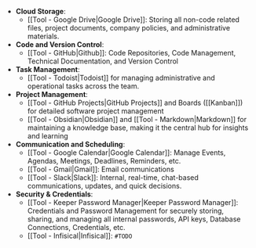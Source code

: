 - **Cloud Storage**:
	- [[Tool - Google Drive|Google Drive]]: Storing all non-code related files, project documents, company policies, and administrative materials.
- **Code and Version Control**:
	- [[Tool - GitHub|Github]]: Code Repositories, Code Management, Technical Documentation, and Version Control
- **Task Management**:
	- [[Tool - Todoist|Todoist]] for managing administrative and operational tasks across the team.
- **Project Management**:
	- [[Tool - GitHub Projects|GitHub Projects]] and Boards ([[Kanban]]) for detailed software project management
	- [[Tool - Obsidian|Obsidian]] and [[Tool - Markdown|Markdown]] for maintaining a knowledge base, making it the central hub for insights and learning
- **Communication and Scheduling**:
	- [[Tool - Google Calendar|Google Calendar]]: Manage Events, Agendas, Meetings, Deadlines, Reminders, etc.
	- [[Tool - Gmail|Gmail]]: Email communications
	- [[Tool - Slack|Slack]]: Internal, real-time, chat-based communications, updates, and quick decisions.
- **Security & Credentials**:
	- [[Tool - Keeper Password Manager|Keeper Password Manager]]: Credentials and Password Management for securely storing, sharing, and managing all internal passwords, API keys, Database Connections, Credentials, etc.
	- [[Tool - Infisical|Infisical]]: `#TODO`